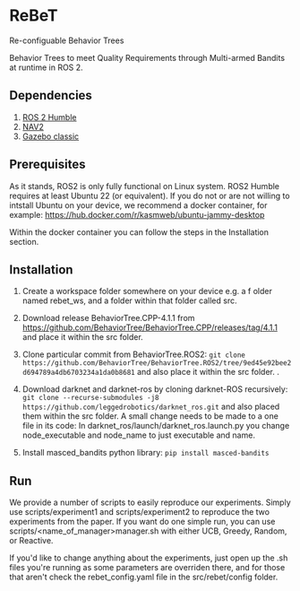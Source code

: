 # ReBeT
Re-configuable Behavior Trees

Behavior Trees to meet Quality Requirements through Multi-armed Bandits at runtime in ROS 2.

## Dependencies 
1. [ROS 2 Humble](https://docs.ros.org/en/humble/Installation.html)
2. [NAV2](https://navigation.ros.org/getting_started/index.html#installation)
3. [Gazebo classic](http://classic.gazebosim.org/)

## Prerequisites
As it stands, ROS2 is only fully functional on Linux system. ROS2 Humble requires at least Ubuntu 22 (or equivalent). If you do not or are not willing to intstall Ubuntu on your device, we recommend a docker container, for example: https://hub.docker.com/r/kasmweb/ubuntu-jammy-desktop

Within the docker container you can follow the steps in the Installation section.

## Installation
1. Create a workspace folder somewhere on your device e.g. a f older named rebet_ws, and a folder within that folder called src.

2. Download release BehaviorTree.CPP-4.1.1 from https://github.com/BehaviorTree/BehaviorTree.CPP/releases/tag/4.1.1 and place it within the src folder.

3. Clone particular commit from BehaviorTree.ROS2: `git clone https://github.com/BehaviorTree/BehaviorTree.ROS2/tree/9ed45e92bee2d694789a4db6703234a1da0b8681` and also place it within the src folder. .

4. Download darknet and darknet-ros by cloning darknet-ROS recursively: `git clone --recurse-submodules -j8 https://github.com/leggedrobotics/darknet_ros.git` and also placed them within the src folder. A small change needs to be made to a one file in its code:
In darknet_ros/launch/darknet_ros.launch.py you change node_executable and node_name to just executable and name.

5. Install masced_bandits python library: `pip install masced-bandits`

## Run
We provide a number of scripts to easily reproduce our experiments. Simply use scripts/experiment1 and scripts/experiment2 to reproduce the two experiments from the paper. If you want do one simple run, you can use scripts/<name_of_manager>manager.sh with either UCB, Greedy, Random, or Reactive.

If you'd like to change anything about the experiments, just open up the .sh files you're running as some parameters are overriden there, and for those that aren't check the rebet_config.yaml file in the src/rebet/config folder.
